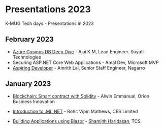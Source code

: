 # Presentations 2023

K-MUG Tech days - Presentations in 2023

## February 2023

* [Azure Cosmos DB Deep Dive](https://github.com/k-mug/Presentations-2023/blob/main/February-2023/Azure-Cosmos-DB-Ajai.pptx) - Ajai K M, Lead Engineer. Suyati Technologies
* Securing ASP.NET Core Web Applications - Amal Dev, Microsoft MVP
* [Aspiring Developer](https://github.com/k-mug/Presentations-2023/blob/main/February-2023/Aspiring-Developer-AmritLal.pptx) - Amrith Lal, Senior Staff Engineer, Nagarro

## January 2023
* [Blockchain: Smart contract with Solidity](https://github.com/k-mug/Presentations-2023/blob/main/January-2023/Smart%20Contracts%20using%20solidity.pptx) - Alwin Emmanual, Orion Business Innovation
* [Introduction to .ML.NET](https://github.com/k-mug/Presentations-2023/blob/main/January-2023/MLNET-Jan2023-Rohit.pptx) - Rohit Vipin Mathews, CES Limited

* [Building Applications using Blazor](https://github.com/k-mug/Presentations-2023/blob/main/January-2023/Blazor-Jan2023-Shamjith.pptx) - [Shamjith Haridasan](https://github.com/ShamjithHaridasan), TCS

